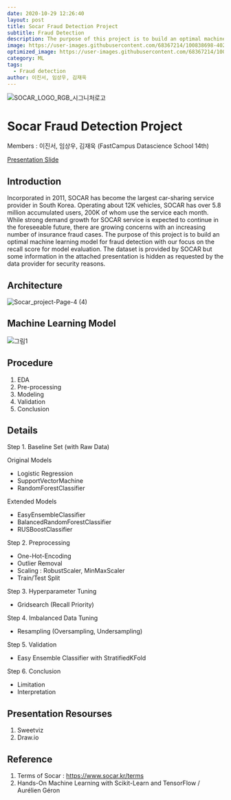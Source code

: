```yaml
---
date: 2020-10-29 12:26:40
layout: post
title: Socar Fraud Detection Project
subtitle: Fraud Detection
description: The purpose of this project is to build an optimal machine learning model for fraud detection with our focus on the recall score for model evaluation.
image: https://user-images.githubusercontent.com/68367214/100838698-40283080-34b6-11eb-8467-9351b5bbbca5.png
optimized_image: https://user-images.githubusercontent.com/68367214/100838698-40283080-34b6-11eb-8467-9351b5bbbca5.png
category: ML
tags:
  - Fraud detection
author: 이진서, 임상우, 김재욱
---
```


![SOCAR_LOGO_RGB_시그니처로고](https://user-images.githubusercontent.com/68367214/100838698-40283080-34b6-11eb-8467-9351b5bbbca5.png)



# Socar Fraud Detection Project



Members : 이진서, 임상우, 김재욱 (FastCampus Datascience School 14th)

  <A href="https://drive.google.com/file/d/1LD09arvFxmVrNI5tDJ2nc9Ra7MLVEpup/view?usp=sharing"> Presentation Slide </A>
<P>

## Introduction

Incorporated in 2011, SOCAR has become the largest car-sharing service provider in South Korea. Operating about 12K vehicles, SOCAR has over 5.8 million accumulated users, 200K of whom use the service each month. While strong demand growth for SOCAR service is expected to continue in the foreseeable future, there are growing concerns with an increasing number of insurance fraud cases. The purpose of this project is to build an optimal machine learning model for fraud detection with our focus on the recall score for model evaluation. The dataset is provided by SOCAR but some information in the attached presentation is hidden as requested by the data provider for security reasons. 




## Architecture

![Socar_project-Page-4 (4)](https://user-images.githubusercontent.com/68367214/100840581-75824d80-34b9-11eb-96a5-4d4cc7f54ab4.png)




## Machine Learning Model

![그림1](https://user-images.githubusercontent.com/68367214/98902177-86faba00-24f8-11eb-92cc-5edd15d121ab.png)



## Procedure

1. EDA 
2. Pre-processing
3. Modeling
4. Validation
5. Conclusion



## Details

Step 1. Baseline Set (with Raw Data)

Original Models
- Logistic Regression
- SupportVectorMachine
- RandomForestClassifier

Extended Models
- EasyEnsembleClassifier
- BalancedRandomForestClassifier
- RUSBoostClassifier



Step 2. Preprocessing

- One-Hot-Encoding
- Outlier Removal
- Scaling : RobustScaler, MinMaxScaler
- Train/Test Split



Step 3. Hyperparameter Tuning 

 + Gridsearch (Recall Priority)


Step 4. Imbalanced Data Tuning

 + Resampling (Oversampling, Undersampling)


Step 5. Validation

 + Easy Ensemble Classifier with StratifiedKFold

 
Step 6. Conclusion
- Limitation
- Interpretation


## Presentation Resourses

1. Sweetviz
2. Draw.io


## Reference

1. Terms of Socar : https://www.socar.kr/terms
2. Hands-On Machine Learning with Scikit-Learn and TensorFlow / Aurélien Géron